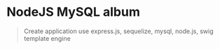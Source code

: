 # NodeJS MySQL album

> Create application use express.js, sequelize, mysql, node.js, swig template engine